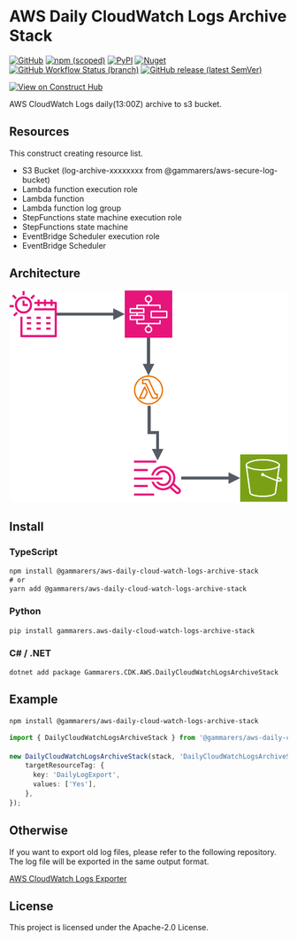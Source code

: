 # AWS Daily CloudWatch Logs Archive　Stack

[![GitHub](https://img.shields.io/github/license/gammarers/aws-daily-cloud-watch-logs-archive-stack?style=flat-square)](https://github.com/gammarers/aws-daily-cloud-watch-logs-archive-stack/blob/main/LICENSE)
[![npm (scoped)](https://img.shields.io/npm/v/@gammarers/aws-daily-cloud-watch-logs-archive-stack?style=flat-square)](https://www.npmjs.com/package/@gammarers/aws-daily-cloud-watch-logs-archive-stack)
[![PyPI](https://img.shields.io/pypi/v/gammarers.aws-daily-cloud-watch-logs-archive-stack?style=flat-square)](https://pypi.org/project/gammarers.aws-daily-cloud-watch-logs-archive-stack/)
[![Nuget](https://img.shields.io/nuget/v/gammarers.CDK.AWS.DailyCloudWatchLogsArchiveStack?style=flat-square)](https://www.nuget.org/packages/gammarers.CDK.AWS.DailyCloudWatchLogsArchiveStack/)
[![GitHub Workflow Status (branch)](https://img.shields.io/github/actions/workflow/status/gammarers/aws-daily-cloud-watch-logs-archive-stack/release.yml?branch=main&label=release&style=flat-square)](https://github.com/gammarers/aws-daily-cloud-watch-logs-archive-stack/actions/workflows/release.yml)
[![GitHub release (latest SemVer)](https://img.shields.io/github/v/release/gammarers/aws-daily-cloud-watch-logs-archive-stack?sort=semver&style=flat-square)](https://github.com/gammarers/aws-daily-cloud-watch-logs-archive-stack/releases)

[![View on Construct Hub](https://constructs.dev/badge?package=@gammarers/aws-daily-cloud-watch-logs-archive-stack)](https://constructs.dev/packages/@gammarers/aws-daily-cloud-watch-logs-archive-stack)

AWS CloudWatch Logs daily(13:00Z) archive to s3 bucket.

## Resources

This construct creating resource list.

- S3 Bucket (log-archive-xxxxxxxx from @gammarers/aws-secure-log-bucket)
- Lambda function execution role
- Lambda function
- Lambda function log group
- StepFunctions state machine execution role
- StepFunctions state machine
- EventBridge Scheduler execution role
- EventBridge Scheduler

## Architecture

![architecture](/architecture.drawio.svg)

## Install

### TypeScript

```shell
npm install @gammarers/aws-daily-cloud-watch-logs-archive-stack
# or
yarn add @gammarers/aws-daily-cloud-watch-logs-archive-stack
```

### Python

```shell
pip install gammarers.aws-daily-cloud-watch-logs-archive-stack
```

### C# / .NET

```shell
dotnet add package Gammarers.CDK.AWS.DailyCloudWatchLogsArchiveStack
```

## Example

```shell
npm install @gammarers/aws-daily-cloud-watch-logs-archive-stack
```

```typescript
import { DailyCloudWatchLogsArchiveStack } from '@gammarers/aws-daily-cloud-watch-logs-archive-stack';

new DailyCloudWatchLogsArchiveStack(stack, 'DailyCloudWatchLogsArchiveStack', {
    targetResourceTag: {
      key: 'DailyLogExport',
      values: ['Yes'],
    },
});

```

## Otherwise

If you want to export old log files, please refer to the following repository. The log file will be exported in the same output format.

[AWS CloudWatch Logs Exporter](https://github.com/gammarers/aws-cloud-watch-logs-exporter)

## License

This project is licensed under the Apache-2.0 License.
